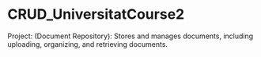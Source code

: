 # CRUD_UniversitatCourse2
Project: (Document Repository):	Stores and manages documents, including uploading, organizing, and retrieving documents.
